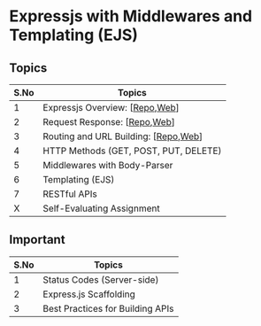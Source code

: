 # Expressjs with Middlewares and Templating (EJS)

## Topics

| S.No | Topics                                                                                                                                                                                            |
| ---- | ------------------------------------------------------------------------------------------------------------------------------------------------------------------------------------------------- |
| 1    | Expressjs Overview: [[Repo](https://github.com/iampavangandhi/TheNodeCourse/tree/master/03%20Expressjs/Topic1),[Web](https://iampavangandhi.github.io/TheNodeCourse/03%20Expressjs/Topic1)]       |
| 2    | Request Response: [[Repo](https://github.com/iampavangandhi/TheNodeCourse/tree/master/03%20Expressjs/Topic2),[Web](https://iampavangandhi.github.io/TheNodeCourse/03%20Expressjs/Topic2)]         |
| 3    | Routing and URL Building: [[Repo](https://github.com/iampavangandhi/TheNodeCourse/tree/master/03%20Expressjs/Topic3),[Web](https://iampavangandhi.github.io/TheNodeCourse/03%20Expressjs/Topic3)] |
| 4    | HTTP Methods (GET, POST, PUT, DELETE)                                                                                                                                                             |
| 5    | Middlewares with Body-Parser                                                                                                                                                                      |
| 6    | Templating (EJS)                                                                                                                                                                                  |
| 7    | RESTful APIs                                                                                                                                                                                      |
| X    | Self-Evaluating Assignment                                                                                                                                                                        |

## Important

| S.No | Topics                           |
| ---- | -------------------------------- |
| 1    | Status Codes (Server-side)       |
| 2    | Express.js Scaffolding           |
| 3    | Best Practices for Building APIs |
